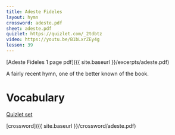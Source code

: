 ```yaml
---
title: Adeste Fideles
layout: hymn
crossword: adeste.pdf
sheet: adeste.pdf
quizlet: https://quizlet.com/_2tdbtz
video: https://youtu.be/B1bLxrZEy4g
lesson: 39
---
```


[Adeste Fideles 1 page pdf]({{ site.baseurl }}/excerpts/adeste.pdf)

A fairly recent hymn, one of the better known of the book.

# Vocabulary

[Quizlet set](https://quizlet.com/_2tdbtz)

[crossword]({{ site.baseurl }}/crossword/adeste.pdf)



